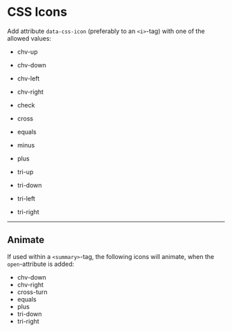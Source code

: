 # CSS Icons

Add attribute `data-css-icon` (preferably to an `<i>`-tag) with one of the allowed values:

- chv-up
- chv-down
- chv-left
- chv-right

- check
- cross
- equals
- minus
- plus

- tri-up
- tri-down
- tri-left
- tri-right

---

## Animate

If used within a `<summary>`-tag, the following icons will animate, when the `open`-attribute is added:

- chv-down
- chv-right
- cross-turn
- equals
- plus
- tri-down
- tri-right